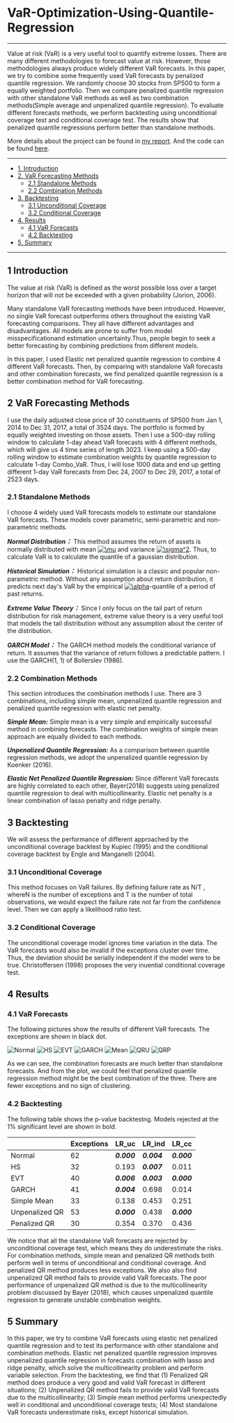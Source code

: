 # VaR-Optimization-Using-Quantile-Regression

---

Value at risk (VaR) is a very useful tool to quantify extreme losses. There are many different methodologies to forecast value at risk. However, those methodologies always produce widely different VaR forecasts. In this paper, we try to combine some frequently used VaR forecasts by penalized quantile regression. We randomly choose 30 stocks from SP500 to form a equally weighted portfolio. Then we compare penalized quantile regression with other standalone VaR methods as well as two combination methods(Simple average and unpenalized quantile regression). To evaluate different forecasts methods, we perform backtesting using unconditional coverage test and conditional coverage test. The results show that penalized quantile regressions perform better than standalone methods.

More details about the project can be found in [my report](/YuxiangLi_RiskManagement_Final_Project.pdf). And the code can be found [here](/RiskFinal_YuxiangLi.R).

---

- [1. Introduction](#1-introduction)
- [2. VaR Forecasting Methods](#2-var-forecasting-methods)
  - [2.1 Standalone Methods](#21-standalone-methods)
  - [2.2 Combination Methods](#22-combination-methods)
- [3. Backtesting](#3-backtesting)
  - [3.1 Unconditional Coverage](#31-unconditional-coverage)
  - [3.2 Conditional Coverage](#32-conditional-coverage)
- [4. Results](#4-results)
  - [4.1 VaR Forecasts](#41-var-forecasts)
  - [4.2 Backtesting](#42-backtesting)
- [5. Summary](#5-summary)

---

## 1 Introduction

The value at risk (VaR) is defined as the worst possible loss over a target horizon that will not be exceeded with a given probability (Jorion, 2006).

Many standalone VaR forecasting methods have been introduced. However, no single VaR forecast outperforms others throughout the existing VaR forecasting comparisons. They all have different advantages and disadvantages. All models are prone to suffer from model misspecificationand estimation uncertainty.Thus, people begin to seek a better forecasting by combining predictions from different models.

In this paper, I used Elastic net penalized quantile regression to combine 4 different VaR forecasts. Then, by comparing with standalone VaR forecasts and other combination forecasts, we find penalized quantile regression is a better combination method for VaR forecasting.

## 2 VaR Forecasting Methods

I use the daily adjusted close price of 30 constituents of SP500 from Jan 1, 2014 to Dec 31, 2017, a total of 3524 days. The portfolio is formed by equally weighted investing on those assets. Then I use a 500-day rolling window to calculate 1-day ahead VaR forecasts with 4 different methods, which will give us 4 time series of length 3023. I keep using a 500-day rolling window to estimate combination weights by quantile regression to calculate 1-day Combo_VaR. Thus, I will lose 1000 data and end up getting different 1-day VaR forecasts from Dec 24, 2007 to Dec 29, 2017, a total of 2523 days.

### 2.1 Standalone Methods

I choose 4 widely used VaR forecasts models to estimate our standalone VaR forecasts. These models cover parametric, semi-parametric and non-parametric methods.

***Normal Distribution：*** This method assumes the return of assets is normally distributed with mean <a href="https://www.codecogs.com/eqnedit.php?latex=\mu" target="_blank"><img src="https://latex.codecogs.com/gif.latex?\mu" title="\mu" /></a> and variance <a href="https://www.codecogs.com/eqnedit.php?latex=\sigma^2" target="_blank"><img src="https://latex.codecogs.com/gif.latex?\sigma^2" title="\sigma^2" /></a>. Thus, to calculate VaR is to calculate the quantile of a gaussian distribution.

***Historical Simulation：*** Historical simulation is a classic and popular non-parametric method. Without any assumption about return distribution, it predicts next day's VaR by the empirical <a href="https://www.codecogs.com/eqnedit.php?latex=\alpha" target="_blank"><img src="https://latex.codecogs.com/gif.latex?\alpha" title="\alpha" /></a>-quantile of a period of past returns.

***Extreme Value Theory：*** Since I only focus on the tail part of return distribution for risk management, extreme value theory is a very useful tool that models the tail distribution without any assumption about the center of the distribution.

***GARCH Model：*** The GARCH method models the conditional variance of return. It assumes that the variance of return follows a predictable pattern. I use the GARCH(1, 1) of Bollerslev (1986).

### 2.2 Combination Methods

This section introduces the combination methods I use. There are 3 combinations, including simple mean, unpenalized quantile regression and penalized quantile regression with elastic net penalty.

***Simple Mean:*** Simple mean is a very simple and empirically successful method in combining forecasts. The combination weights of simple mean approach are equally divided to each methods.

***Unpenalized Quantile Regression:*** As a comparison between quantile regression methods, we adopt the unpenalized quantile regression by Koenker (2016).

***Elastic Net Penalized Quantile Regression:*** Since different VaR forecasts are highly correlated to each other, Bayer(2018) suggests using penalized quantile regression to deal with multicollinearity. Elastic net penalty is a linear combination of lasso penalty and ridge penalty.

## 3 Backtesting

We will assess the performance of different approached by the unconditional coverage backtest by Kupiec (1995) and the conditional coverage backtest by Engle and Manganelli (2004).

### 3.1 Unconditional Coverage

This method focuses on VaR failures. By defining failure rate as N/T , whereN is the number of exceptions and T is the number of total observations, we would expect the failure rate not far from the confidence level. Then we can apply a likelihood ratio test.

### 3.2 Conditional Coverage

The unconditional coverage model ignores time variation in the data. The VaR forecasts would also be invalid if the exceptions cluster over time. Thus, the deviation should be serially independent if the model were to be true. Christoffersen (1998) proposes the very inuential conditional coverage test.

## 4 Results

### 4.1 VaR Forecasts

The following pictures show the results of different VaR forecasts. The exceptions are shown in black dot.

![Normal](/Picture/Normal.png)
![HS](/Picture/HS.png)
![EVT](/Picture/EVT.png)
![GARCH](/Picture/GARCH.png)
![Mean](/Picture/Mean.png)
![QRU](/Picture/QRU.png)
![QRP](/Picture/QRP.png)

As we can see, the combination forecasts are much better than standalone forecasts. And from the plot, we could feel that penalized quantile regression method might be the best combination of the three. There are fewer exceptions and no sign of clustering.

### 4.2 Backtesting

The following table shows the p-value backtestng. Models rejected at the 1% significant level are shown in bold.

| |Exceptions|LR_uc|LR_ind|LR_cc|
|---|---|---|---|---|
|Normal|62|***0.000***|***0.004***|***0.000***|
|HS|32|0.193|***0.007***|0.011|
|EVT|40|***0.006***|***0.003***|***0.000***|
|GARCH|41|***0.004***|0.698|0.014|
|Simple Mean|33|0.138|0.453|0.251|
|Unpenalized QR|53|***0.000***|0.438|***0.000***|
|Penalized QR|30|0.354|0.370|0.436|

We notice that all the standalone VaR forecasts are rejected by unconditional coverage test, which means they do underestimate the risks. For combination methods, simple mean and penalized QR methods both perform well in terms of unconditional and conditional coverage. And penalized QR method produces less exceptions. We also also find unpenalized QR method fails to provide valid VaR forecasts. The poor performance of unpenalized QR method is due to the multicollinearity problem discussed by Bayer (2018), which causes unpenalized quantile regression to generate unstable combination weights.

## 5 Summary

In this paper, we try to combine VaR forecasts using elastic net penalized quantile regression and to test its performance with other standalone and combination methods. Elastic net penalized quantile regression improves unpenalized quantile regression in forecasts combination with lasso and ridge penalty, which solve the multicollinearity problem and perform variable selection. From the backtesting, we find that (1) Penalized QR method does produce a very good and valid VaR forecast in different situations; (2) Unpenalized QR method fails to provide valid VaR forecasts due to the multicollinearity; (3) Simple mean method performs unexpectedly well in conditional and unconditional coverage tests; (4) Most standalone VaR forecasts underestimate risks, except historical simulation.
